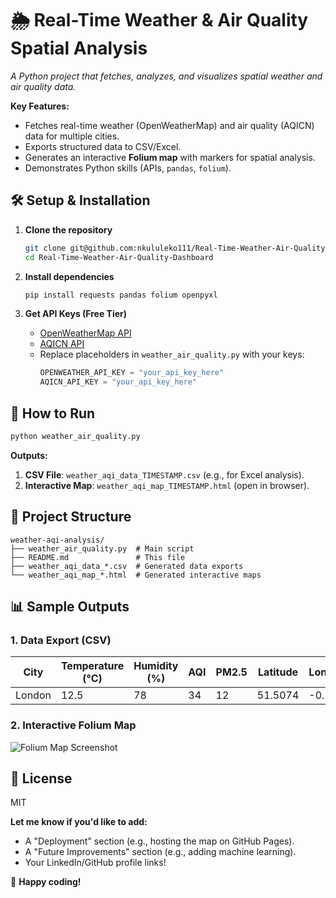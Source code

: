 # 🌦️ Real-Time Weather & Air Quality Spatial Analysis  
*A Python project that fetches, analyzes, and visualizes spatial weather and air quality data.*  

**Key Features:**  
- Fetches real-time weather (OpenWeatherMap) and air quality (AQICN) data for multiple cities.  
- Exports structured data to CSV/Excel.  
- Generates an interactive **Folium map** with markers for spatial analysis.  
- Demonstrates Python skills (APIs, `pandas`, `folium`).  


## 🛠️ Setup & Installation  
1. **Clone the repository**  
   ```bash
   git clone git@github.com:nkululeko111/Real-Time-Weather-Air-Quality-Dashboard.git
   cd Real-Time-Weather-Air-Quality-Dashboard
   ```

2. **Install dependencies**  
   ```bash
   pip install requests pandas folium openpyxl
   ```

3. **Get API Keys (Free Tier)**  
   - [OpenWeatherMap API](https://openweathermap.org/api)  
   - [AQICN API](https://aqicn.org/api/)  
   - Replace placeholders in `weather_air_quality.py` with your keys:  
     ```python
     OPENWEATHER_API_KEY = "your_api_key_here"
     AQICN_API_KEY = "your_api_key_here"
     ```


## 🚀 How to Run  
```bash
python weather_air_quality.py
```

**Outputs:**  
1. **CSV File**: `weather_aqi_data_TIMESTAMP.csv` (e.g., for Excel analysis).  
2. **Interactive Map**: `weather_aqi_map_TIMESTAMP.html` (open in browser).  


## 📂 Project Structure  
```plaintext
weather-aqi-analysis/
├── weather_air_quality.py  # Main script
├── README.md               # This file
├── weather_aqi_data_*.csv  # Generated data exports
└── weather_aqi_map_*.html  # Generated interactive maps
```


## 📊 Sample Outputs  
### 1. Data Export (CSV)  
| City     | Temperature (°C) | Humidity (%) | AQI | PM2.5 | Latitude | Longitude |  
|----------|------------------|--------------|-----|-------|----------|-----------|  
| London   | 12.5             | 78           | 34  | 12    | 51.5074  | -0.1278   |  

### 2. Interactive Folium Map  
![Folium Map Screenshot](https://i.imgur.com/JQZwzqo.png)  


## 📜 License  
MIT  


**Let me know if you'd like to add:**  
- A "Deployment" section (e.g., hosting the map on GitHub Pages).  
- A "Future Improvements" section (e.g., adding machine learning).  
- Your LinkedIn/GitHub profile links!  

🚀 **Happy coding!**